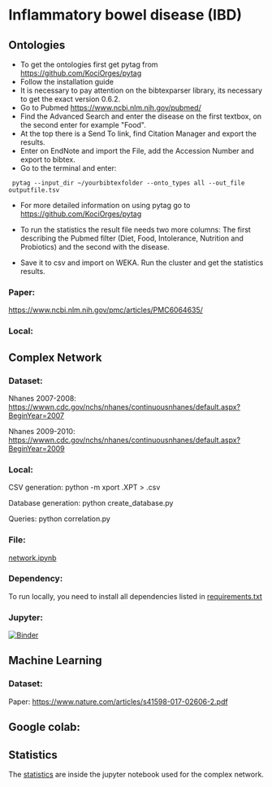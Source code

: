 # Inflammatory bowel disease (IBD)

## Ontologies
- To get the ontologies first get pytag from https://github.com/KociOrges/pytag
- Follow the installation guide
- It is necessary to pay attention on the bibtexparser library, its necessary to get the exact version 0.6.2.
- Go to Pubmed https://www.ncbi.nlm.nih.gov/pubmed/
- Find the Advanced Search and enter the disease on the first textbox, on the second enter for example "Food".
- At the top there is a Send To link, find Citation Manager and export the results.
- Enter on EndNote and import the File, add the Accession Number and export to bibtex.
- Go to the terminal and enter:

```
 pytag --input_dir ~/yourbibtexfolder --onto_types all --out_file outputfile.tsv

```
- For more detailed information on using pytag go to https://github.com/KociOrges/pytag

- To run the statistics the result file needs two more columns: The first describing the Pubmed filter (Diet, Food, Intolerance, Nutrition and Probiotics) and the second with the disease.

- Save it to csv and import on WEKA. Run the cluster and get the statistics results.

### Paper:
  https://www.ncbi.nlm.nih.gov/pmc/articles/PMC6064635/
  
### Local: 

## Complex Network

### Dataset:
  Nhanes 2007-2008: https://wwwn.cdc.gov/nchs/nhanes/continuousnhanes/default.aspx?BeginYear=2007

  Nhanes 2009-2010: https://wwwn.cdc.gov/nchs/nhanes/continuousnhanes/default.aspx?BeginYear=2009

### Local:
  CSV generation:
  python -m xport <filename>.XPT > <filename>.csv

  Database generation:
  python create_database.py

  Queries:
  python correlation.py

### File: 
  [network.ipynb](https://github.com/Trindad/digestive-diseases/blob/master/network/network.ipynb)
  
### Dependency:
  To run locally, you need to install all dependencies listed in [requirements.txt](https://github.com/Trindad/digestive-diseases/blob/network/requirements.txt)

### Jupyter:
[![Binder](https://mybinder.org/badge_logo.svg)](https://mybinder.org/v2/gh/Trindad/digestive-diseases/network)


## Machine Learning

### Dataset:
  Paper: https://www.nature.com/articles/s41598-017-02606-2.pdf

## Google colab: 

## Statistics

 The [statistics](https://github.com/Trindad/digestive-diseases/blob/network/network/statistics_and_correlation.ipynb) are inside the jupyter notebook used for the complex network.
